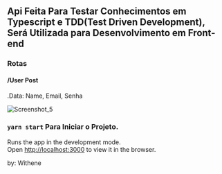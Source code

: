 ## Api Feita Para Testar Conhecimentos em Typescript e TDD(Test Driven Development), Será Utilizada para Desenvolvimento em Front-end 

### Rotas


#### /User   Post
.Data: Name, Email, Senha

![Screenshot_5](https://user-images.githubusercontent.com/82597491/129406235-77341f78-c55b-400f-ac90-bc20881406cc.png)





































### `yarn start` Para Iniciar o Projeto.

Runs the app in the development mode.\
Open [http://localhost:3000](http://localhost:3000) to view it in the browser.

by: Withene
